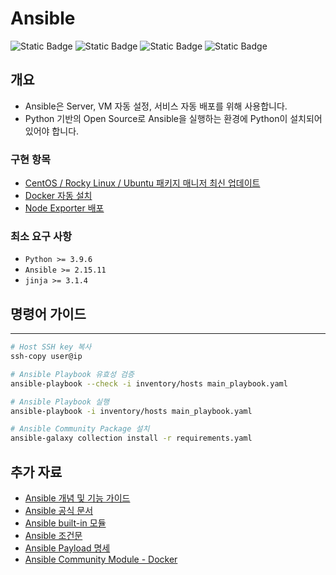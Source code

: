 # Ansible
![Static Badge](https://img.shields.io/badge/Team-DevOps-caf0f8?labelColor=2b2d42)
![Static Badge](https://img.shields.io/badge/Admin-Antonio-caf0f8?labelColor=2b2d42)
![Static Badge](https://img.shields.io/badge/Python-3.9.6-orange?style=flat&logo=python&labelColor=2b2d42)
![Static Badge](https://img.shields.io/badge/Ansible-2.15.11-orange?style=flat&logo=ansible&labelColor=2b2d42)

## 개요
- Ansible은 Server, VM 자동 설정, 서비스 자동 배포를 위해 사용합니다.
- Python 기반의 Open Source로 Ansible을 실행하는 환경에 Python이 설치되어 있어야 합니다.

### 구현 항목
- [CentOS / Rocky Linux / Ubuntu 패키지 매니저 최신 업데이트](roles/deploy_node_exporter)
- [Docker 자동 설치](roles/install_docker)
- [Node Exporter 배포](roles/deploy_node_exporter)

### 최소 요구 사항
- `Python >= 3.9.6`
- `Ansible >= 2.15.11`
- `jinja >= 3.1.4`

## 명령어 가이드

---
```bash
# Host SSH key 복사
ssh-copy user@ip

# Ansible Playbook 유효성 검증
ansible-playbook --check -i inventory/hosts main_playbook.yaml

# Ansible Playbook 실행
ansible-playbook -i inventory/hosts main_playbook.yaml

# Ansible Community Package 설치
ansible-galaxy collection install -r requirements.yaml
```

## 추가 자료
- [Ansible 개념 및 기능 가이드](Guide.md)
- [Ansible 공식 문서](https://docs.ansible.com/ansible/latest/getting_started/index.html)
- [Ansible built-in 모듈](https://docs.ansible.com/ansible/latest/collections/ansible/builtin/index.html)
- [Ansible 조건문](https://docs.ansible.com/ansible/latest/playbook_guide/playbooks_conditionals.html)
- [Ansible Payload 명세](https://docs.ansible.com/ansible/latest/playbook_guide/playbooks_vars_facts.html)
- [Ansible Community Module - Docker](https://docs.ansible.com/ansible/latest/collections/community/docker/index.html)